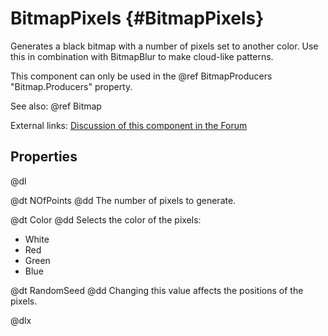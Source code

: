 # BitmapPixels {#BitmapPixels}

Generates a black bitmap with a number of pixels set to another color. Use this in combination with BitmapBlur to make cloud-like patterns.

This component can only be used in the @ref BitmapProducers "Bitmap.Producers" property.

See also: @ref Bitmap

External links: [Discussion of this component in the Forum](http://www.emix8.org/forum/viewtopic.php?f=7&t=409)

## Properties

@dl

@dt NOfPoints
@dd The number of pixels to generate.

@dt Color
@dd Selects the color of the pixels:

* White
* Red
* Green
* Blue

@dt RandomSeed
@dd Changing this value affects the positions of the pixels.

@dlx
